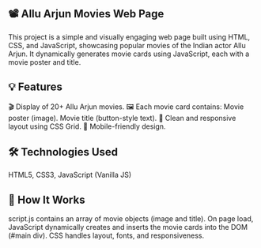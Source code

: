 📽️ Allu Arjun Movies Web Page
--------------------------------
This project is a simple and visually engaging web page built using HTML, CSS, and JavaScript, showcasing popular movies of the Indian actor Allu Arjun. It dynamically generates movie cards using JavaScript, each with a movie poster and title.


💡 Features
---------------
🎬 Display of 20+ Allu Arjun movies.
🖼️ Each movie card contains:
Movie poster (image).
Movie title (button-style text).
🧩 Clean and responsive layout using CSS Grid.
📱 Mobile-friendly design.


🛠️ Technologies Used
--------------------------
HTML5,
CSS3,
JavaScript (Vanilla JS)


🚀 How It Works
----------------------
script.js contains an array of movie objects (image and title).
On page load, JavaScript dynamically creates and inserts the movie cards into the DOM (#main div).
CSS handles layout, fonts, and responsiveness.
